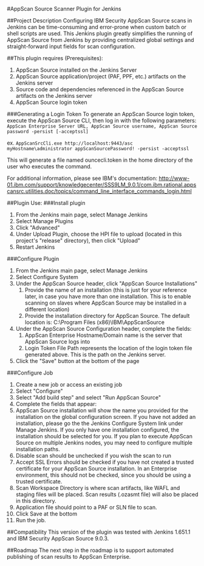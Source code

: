 #AppScan Source Scanner Plugin for Jenkins

##Project Description
Configuring IBM Security AppScan Source scans in Jenkins can be time-consuming and error-prone when custom batch or shell scripts are used. This Jenkins plugin greatly simplifies the running of AppScan Source from Jenkins by providing centralized global settings and straight-forward input fields for scan configuration.

##This plugin requires (Prerequisites):

1. AppScan Source installed on the Jenkins Server
2. AppScan Source application/project (PAF, PPF, etc.) artifacts on the Jenkins server
3. Source code and dependencies referenced in the AppScan Source artifacts on the Jenkins server
4. AppScan Source login token

###Generating a Login Token
To generate an AppScan Source login token, execute the AppScan Source CLI, then log in with the following parameters:
`AppScan Enterprise Server URL, AppScan Source username, AppScan Source password -persist [-acceptssl]`

ex. `AppScanSrcCli.exe http://localhost:9443/asc myHostname\administrator appScanSourcePassword! -persist -acceptssl`

This will generate a file named ouncecli.token in the home directory of the user who executes the command.

For additional information, please see IBM's documentation:
http://www-01.ibm.com/support/knowledgecenter/SSS9LM_9.0.1/com.ibm.rational.appscansrc.utilities.doc/topics/command_line_interface_commands_login.html

##Plugin Use:
###Install plugin

1. From the Jenkins main page, select Manage Jenkins
2. Select Manage Plugins
3. Click "Advanced"
4. Under Upload Plugin, choose the HPI file to upload (located in this project's "release" directory), then click "Upload"
5. Restart Jenkins

###Configure Plugin

1. From the Jenkins main page, select Manage Jenkins
2. Select Configure System
3. Under the AppScan Source header, click "AppScan Source Installations"
    1. Provide the name of an installation (this is just for your reference later, in case you have more than one installation. This is to enable scanning on slaves where AppScan Source may be installed in a different location)
    2. Provide the installation directory for AppScan Source. The default location is: C:\Program Files (x86)\IBM\AppScanSource
4. Under the AppScan Source Configuration header, complete the fields:
    1. AppScan Enterprise Hostname/Domain name is the server that AppScan Source logs into 
    2. Login Token File Path represents the location of the login token file generated above. This is the path on the Jenkins server.
5. Click the "Save" button at the bottom of the page

###Configure Job

1. Create a new job or access an existing job
2. Select "Configure"
3. Select "Add build step" and select "Run AppScan Source"
4. Complete the fields that appear:
  1. AppScan Source installation will show the name you provided for the installation on the global configuration screen. If you have not added an installation, please go the the Jenkins Configure System link under Manage Jenkins. If you only have one installation configured, the installation should be selected for you. If you plan to execute AppScan Source on multiple Jenkins nodes, you may need to configure multiple installation paths.
  2. Disable scan should be unchecked if you wish the scan to run
  3. Accept SSL Errors should be checked if you have not created a trusted certificate for your AppScan Source installation. In an Enterprise environment, this should not be checked, since you should be using a trusted certificate.
  4. Scan Workspace Directory is where scan artifacts, like WAFL and staging files will be placed. Scan results (.ozasmt file) will also be placed in this directory.
  5. Application file should point to a PAF or SLN file to scan.
5. Click Save at the bottom
6. Run the job.

##Compatibility
This version of the plugin was tested with Jenkins 1.651.1 and IBM Security AppScan Source 9.0.3.  

##Roadmap
The next step in the roadmap is to support automated publishing of scan results to AppScan Enterprise.
